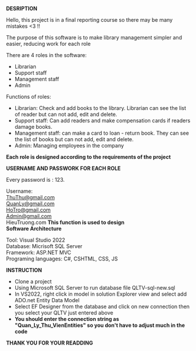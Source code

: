 **DESRIPTION**

Hello, this project is in a final reporting course so there may be many mistakes <3 !!

The purpose of this software is to make library management simpler and easier, reducing work for each role

There are 4 roles in the software:
 - Librarian
 - Support staff
 - Management staff
 - Admin

Functions of roles:
 - Librarian: Check and add books to the library. Librarian can see the list of reader but can not add, edit and delete.
 - Support staff: Can add readers and make compensation cards if readers damage books.
 - Management staff: can make a card to loan - return book. They can see the list of books but can not add, edit and delete.
 - Admin: Managing employees in the company

**Each role is designed according to the requirements of the project**

**USERNAME AND PASSWORK FOR EACH ROLE**

Every password is : 123.

Username: <br>
  ThuThu@gmail.com <br>
  QuanLy@gmail.com<br>
  HoTro@gmail.com<br>
  Admin@gmail.com<br>
  HieuTruong.com **This function is used to design**
  <br>
**Software Architecture**

Tool: Visual Studio 2022<br>
Database: Micrisoft SQL Server<br>
Framework: ASP.NET MVC<br>
Programing languages: C#, CSHTML, CSS, JS<br>


**INSTRUCTION**

- Clone a project
- Using Microsoft SQL Server to run database file QLTV-sql-new.sql
- In VS2022, right click in model in solution Explorer view and select add ADO.net Entity Data Model 
- Select EF Designer from the database and click on new connection then you select your QLTV just entered above
- **You should enter the connection string as "Quan_Ly_Thu_VienEntities" so you don't have to adjust much in the code**



**THANK YOU FOR YOUR READDING**


